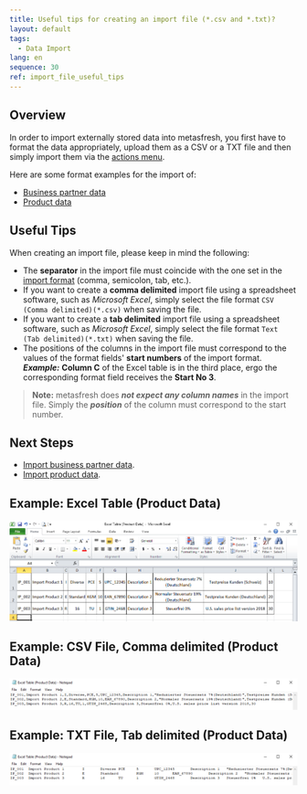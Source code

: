 ```yaml
---
title: Useful tips for creating an import file (*.csv and *.txt)?
layout: default
tags:
  - Data Import
lang: en
sequence: 30
ref: import_file_useful_tips
---
```


## Overview
In order to import externally stored data into metasfresh, you first have to format the data appropriately, upload them as a CSV or a TXT file and then simply import them via the [actions menu](StartAction).

Here are some format examples for the import of:
- [Business partner data](Import_format_example_bpartner)
- [Product data](Import_format_example_product)

## Useful Tips
When creating an import file, please keep in mind the following:

- The **separator** in the import file must coincide with the one set in the [import format](Add_import_format) (comma, semicolon, tab, etc.).
- If you want to create a **comma delimited** import file using a spreadsheet software, such as *Microsoft Excel*, simply select the file format `CSV (Comma delimited)(*.csv)` when saving the file.
- If you want to create a **tab delimited** import file using a spreadsheet software, such as *Microsoft Excel*, simply select the file format `Text (Tab delimited)(*.txt)` when saving the file.
- The positions of the columns in the import file must correspond to the values of the format fields' **start numbers** of the import format.<br> ***Example:*** **Column C** of the Excel table is in the third place, ergo the corresponding format field receives the **Start No 3**.
 >**Note:** metasfresh does ***not expect any column names*** in the import file. Simply the ***position*** of the column must correspond to the start number.

## Next Steps
- [Import business partner data](Import_bpartner_data).
- [Import product data](Import_product_data).

## Example: Excel Table (Product Data)
![](assets/Excel_table_product_data.png)

## Example: CSV File, Comma delimited (Product Data)
![](assets/CSV_file_product_data.png)

## Example: TXT File, Tab delimited (Product Data)
![](assets/TXT_file_product_data.png)
